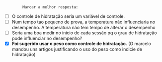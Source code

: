 			Marcar a melhor resposta:
- [ ] O controle de hidratação seria um variável de controle. 
- [ ] Num tempo tao pequeno de prova, a temperatura não influenciaria no desempenho. A temperatura não tem tempo de alterar o desempenho 
- [ ] Seria uma boa medir no inicio de cada sessão pq o grau de hidratação pode influenciar no desempenho?
- [x] **Foi sugerido usar o peso como controle de hidratação.** (O marcelo mandou uns artigos justificando o uso do peso como indicie de hidratação)
